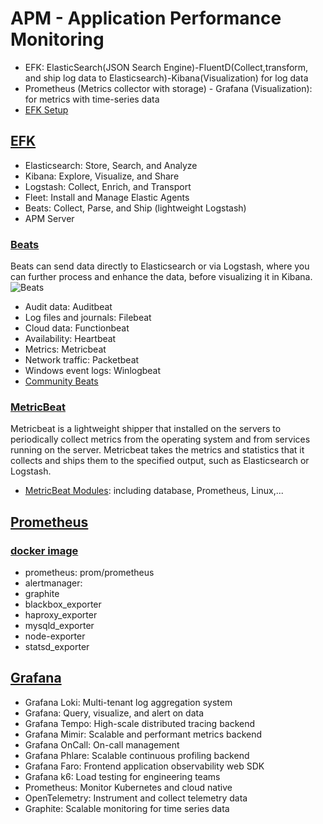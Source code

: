 # APM - Application Performance Monitoring
- EFK: ElasticSearch(JSON Search Engine)-FluentD(Collect,transform, and ship log data to Elasticsearch)-Kibana(Visualization) for log data
- Prometheus (Metrics collector with storage) - Grafana (Visualization): for metrics with time-series data
- [EFK Setup](https://www.digitalocean.com/community/tutorials/how-to-set-up-an-elasticsearch-fluentd-and-kibana-efk-logging-stack-on-kubernetes)

## [EFK](https://www.elastic.co/guide/index.html#viewall)
- Elasticsearch: Store, Search, and Analyze
- Kibana: Explore, Visualize, and Share
- Logstash: Collect, Enrich, and Transport
- Fleet: Install and Manage Elastic Agents
- Beats: Collect, Parse, and Ship (lightweight Logstash)
- APM Server


### [Beats](https://www.elastic.co/guide/en/beats/libbeat/current/beats-reference.html)
Beats can send data directly to Elasticsearch or via Logstash, where you can further process and enhance the data, before visualizing it in Kibana.
![Beats](https://www.elastic.co/guide/en/beats/libbeat/current/images/beats-platform.png)
- Audit data: Auditbeat
- Log files and journals: Filebeat
- Cloud data: Functionbeat
- Availability: Heartbeat
- Metrics: Metricbeat
- Network traffic: Packetbeat
- Windows event logs: Winlogbeat
- [Community Beats](https://www.elastic.co/guide/en/beats/libbeat/current/community-beats.html)

### [MetricBeat](https://www.elastic.co/guide/en/beats/metricbeat/current/index.html)
Metricbeat is a lightweight shipper that installed on the servers to periodically collect metrics from the operating system and from services running on the server. Metricbeat takes the metrics and statistics that it collects and ships them to the specified output, such as Elasticsearch or Logstash.
- [MetricBeat Modules](https://www.elastic.co/guide/en/beats/metricbeat/current/metricbeat-modules.html): including database, Prometheus, Linux,...

## [Prometheus](https://prometheus.io/)

### [docker image](https://hub.docker.com/u/prom)
- prometheus: prom/prometheus
- alertmanager:
- graphite
- blackbox_exporter
- haproxy_exporter
- mysqld_exporter
- node-exporter
- statsd_exporter


## [Grafana](https://grafana.com/oss/)
- Grafana Loki: Multi-tenant log aggregation system
- Grafana: Query, visualize, and alert on data
- Grafana Tempo: High-scale distributed tracing backend
- Grafana Mimir: Scalable and performant metrics backend
- Grafana OnCall: On-call management
- Grafana Phlare: Scalable continuous profiling backend
- Grafana Faro: Frontend application observability web SDK
- Grafana k6: Load testing for engineering teams
- Prometheus:  Monitor Kubernetes and cloud native
- OpenTelemetry: Instrument and collect telemetry data
- Graphite: Scalable monitoring for time series data
